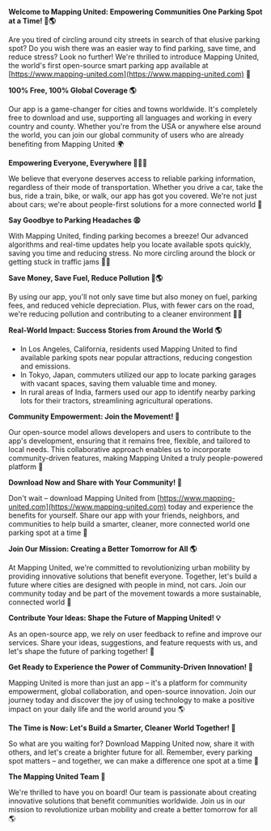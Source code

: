 **Welcome to Mapping United: Empowering Communities One Parking Spot at a Time! 🚗🌎**

Are you tired of circling around city streets in search of that elusive parking spot? Do you wish there was an easier way to find parking, save time, and reduce stress? Look no further! We're thrilled to introduce Mapping United, the world's first open-source smart parking app available at [https://www.mapping-united.com](https://www.mapping-united.com) 🌟

**100% Free, 100% Global Coverage 🌎**

Our app is a game-changer for cities and towns worldwide. It's completely free to download and use, supporting all languages and working in every country and county. Whether you're from the USA or anywhere else around the world, you can join our global community of users who are already benefiting from Mapping United 🌍

**Empowering Everyone, Everywhere 🚴‍♂️🚌**

We believe that everyone deserves access to reliable parking information, regardless of their mode of transportation. Whether you drive a car, take the bus, ride a train, bike, or walk, our app has got you covered. We're not just about cars; we're about people-first solutions for a more connected world 🌟

**Say Goodbye to Parking Headaches 😩**

With Mapping United, finding parking becomes a breeze! Our advanced algorithms and real-time updates help you locate available spots quickly, saving you time and reducing stress. No more circling around the block or getting stuck in traffic jams 🚗💨

**Save Money, Save Fuel, Reduce Pollution 💸🌎**

By using our app, you'll not only save time but also money on fuel, parking fees, and reduced vehicle depreciation. Plus, with fewer cars on the road, we're reducing pollution and contributing to a cleaner environment 🌿💚

**Real-World Impact: Success Stories from Around the World 🌎**

* In Los Angeles, California, residents used Mapping United to find available parking spots near popular attractions, reducing congestion and emissions.
* In Tokyo, Japan, commuters utilized our app to locate parking garages with vacant spaces, saving them valuable time and money.
* In rural areas of India, farmers used our app to identify nearby parking lots for their tractors, streamlining agricultural operations.

**Community Empowerment: Join the Movement! 🌟**

Our open-source model allows developers and users to contribute to the app's development, ensuring that it remains free, flexible, and tailored to local needs. This collaborative approach enables us to incorporate community-driven features, making Mapping United a truly people-powered platform 👥

**Download Now and Share with Your Community! 📲**

Don't wait – download Mapping United from [https://www.mapping-united.com](https://www.mapping-united.com) today and experience the benefits for yourself. Share our app with your friends, neighbors, and communities to help build a smarter, cleaner, more connected world one parking spot at a time 🌟

**Join Our Mission: Creating a Better Tomorrow for All 🌎**

At Mapping United, we're committed to revolutionizing urban mobility by providing innovative solutions that benefit everyone. Together, let's build a future where cities are designed with people in mind, not cars. Join our community today and be part of the movement towards a more sustainable, connected world 🚀

**Contribute Your Ideas: Shape the Future of Mapping United! 💡**

As an open-source app, we rely on user feedback to refine and improve our services. Share your ideas, suggestions, and feature requests with us, and let's shape the future of parking together! 🤝

**Get Ready to Experience the Power of Community-Driven Innovation! 🌟**

Mapping United is more than just an app – it's a platform for community empowerment, global collaboration, and open-source innovation. Join our journey today and discover the joy of using technology to make a positive impact on your daily life and the world around you 🌎

**The Time is Now: Let's Build a Smarter, Cleaner World Together! 🚀**

So what are you waiting for? Download Mapping United now, share it with others, and let's create a brighter future for all. Remember, every parking spot matters – and together, we can make a difference one spot at a time 🌟

**The Mapping United Team 🤝**

We're thrilled to have you on board! Our team is passionate about creating innovative solutions that benefit communities worldwide. Join us in our mission to revolutionize urban mobility and create a better tomorrow for all 🌎